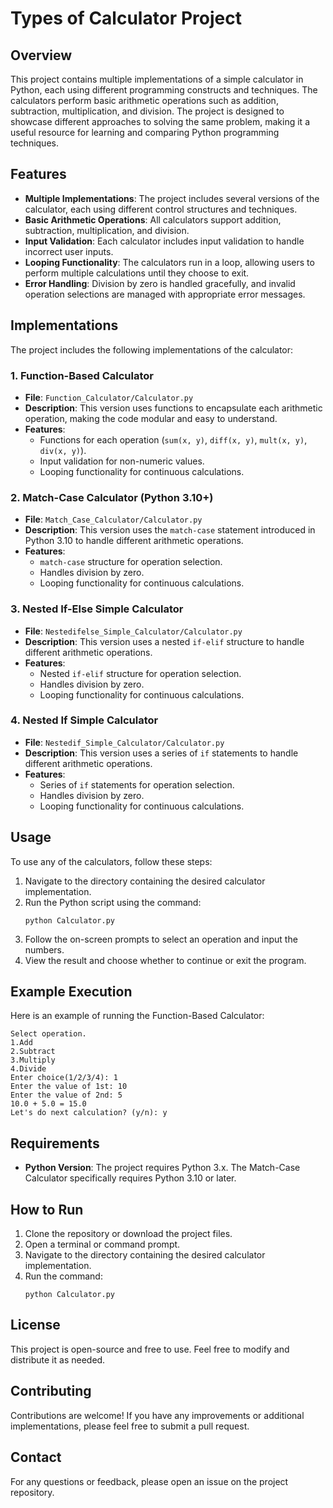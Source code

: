 # Types of Calculator Project

## Overview
This project contains multiple implementations of a simple calculator in Python, each using different programming constructs and techniques. 
The calculators perform basic arithmetic operations such as addition, subtraction, multiplication, and division. 
The project is designed to showcase different approaches to solving the same problem, making it a useful resource for learning and comparing Python programming techniques.

## Features
- **Multiple Implementations**: The project includes several versions of the calculator, each using different control structures and techniques.
- **Basic Arithmetic Operations**: All calculators support addition, subtraction, multiplication, and division.
- **Input Validation**: Each calculator includes input validation to handle incorrect user inputs.
- **Looping Functionality**: The calculators run in a loop, allowing users to perform multiple calculations until they choose to exit.
- **Error Handling**: Division by zero is handled gracefully, and invalid operation selections are managed with appropriate error messages.

## Implementations
The project includes the following implementations of the calculator:

### 1. Function-Based Calculator
- **File**: `Function_Calculator/Calculator.py`
- **Description**: This version uses functions to encapsulate each arithmetic operation, making the code modular and easy to understand.
- **Features**:
  - Functions for each operation (`sum(x, y)`, `diff(x, y)`, `mult(x, y)`, `div(x, y)`).
  - Input validation for non-numeric values.
  - Looping functionality for continuous calculations.

### 2. Match-Case Calculator (Python 3.10+)
- **File**: `Match_Case_Calculator/Calculator.py`
- **Description**: This version uses the `match-case` statement introduced in Python 3.10 to handle different arithmetic operations.
- **Features**:
  - `match-case` structure for operation selection.
  - Handles division by zero.
  - Looping functionality for continuous calculations.

### 3. Nested If-Else Simple Calculator
- **File**: `Nestedifelse_Simple_Calculator/Calculator.py`
- **Description**: This version uses a nested `if-elif` structure to handle different arithmetic operations.
- **Features**:
  - Nested `if-elif` structure for operation selection.
  - Handles division by zero.
  - Looping functionality for continuous calculations.

### 4. Nested If Simple Calculator
- **File**: `Nestedif_Simple_Calculator/Calculator.py`
- **Description**: This version uses a series of `if` statements to handle different arithmetic operations.
- **Features**:
  - Series of `if` statements for operation selection.
  - Handles division by zero.
  - Looping functionality for continuous calculations.

## Usage
To use any of the calculators, follow these steps:
1. Navigate to the directory containing the desired calculator implementation.
2. Run the Python script using the command:
   ```
   python Calculator.py
   ```
3. Follow the on-screen prompts to select an operation and input the numbers.
4. View the result and choose whether to continue or exit the program.

## Example Execution
Here is an example of running the Function-Based Calculator:
```
Select operation.
1.Add
2.Subtract
3.Multiply
4.Divide
Enter choice(1/2/3/4): 1
Enter the value of 1st: 10
Enter the value of 2nd: 5
10.0 + 5.0 = 15.0
Let's do next calculation? (y/n): y
```

## Requirements
- **Python Version**: The project requires Python 3.x. The Match-Case Calculator specifically requires Python 3.10 or later.

## How to Run
1. Clone the repository or download the project files.
2. Open a terminal or command prompt.
3. Navigate to the directory containing the desired calculator implementation.
4. Run the command:
   ```
   python Calculator.py
   ```

## License
This project is open-source and free to use. Feel free to modify and distribute it as needed.

## Contributing
Contributions are welcome! If you have any improvements or additional implementations, please feel free to submit a pull request.

## Contact
For any questions or feedback, please open an issue on the project repository.
